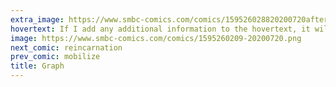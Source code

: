 ```yaml
---
extra_image: https://www.smbc-comics.com/comics/159526028820200720after.png
hovertext: If I add any additional information to the hovertext, it will make the joke incorrect.
image: https://www.smbc-comics.com/comics/1595260209-20200720.png
next_comic: reincarnation
prev_comic: mobilize
title: Graph
---
```


